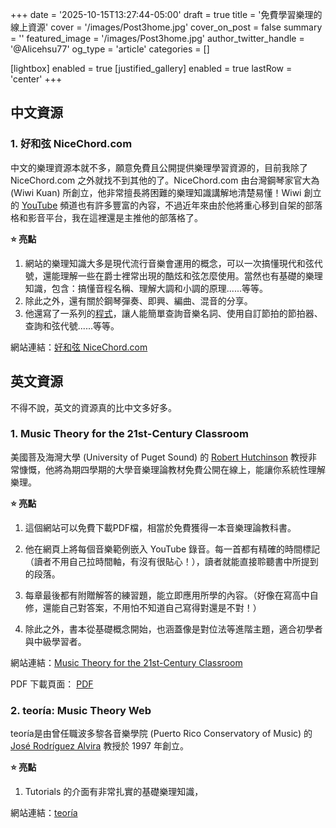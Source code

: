 +++
date = '2025-10-15T13:27:44-05:00'
draft = true
title = '免費學習樂理的線上資源'
cover = '/images/Post3home.jpg'
cover_on_post = false
summary = ''
featured_image = '/images/Post3home.jpg'
author_twitter_handle = '@Alicehsu77' 
og_type = 'article'
categories = []

[lightbox]
  enabled = true
[justified_gallery]
  enabled = true
  lastRow = 'center'
+++
## 中文資源
### 1. 好和弦 NiceChord.com  
中文的樂理資源本就不多，願意免費且公開提供樂理學習資源的，目前我除了 NiceChord.com 之外就找不到其他的了。NiceChord.com 由台灣鋼琴家官大為 (Wiwi Kuan) 所創立，他非常擅長將困難的樂理知識講解地清楚易懂！Wiwi 創立的 [YouTube](https://www.youtube.com/@nicechordwiwi/videos) 頻道也有許多豐富的內容，不過近年來由於他將重心移到自架的部落格和影音平台，我在這裡還是主推他的部落格了。

**⭐ 亮點**
1. 網站的樂理知識大多是現代流行音樂會運用的概念，可以一次搞懂現代和弦代號，還能理解一些在爵士裡常出現的酷炫和弦怎麼使用。當然也有基礎的樂理知識，包含：搞懂音程名稱、理解大調和小調的原理......等等。
2. 除此之外，還有關於鋼琴彈奏、即興、編曲、混音的分享。
3. 他還寫了一系列的[程式](https://nicechord.com/tools/)，讓人能簡單查詢音樂名詞、使用自訂節拍的節拍器、查詢和弦代號......等等。

網站連結：[好和弦 NiceChord.com](https://nicechord.com/)
## 英文資源
不得不說，英文的資源真的比中文多好多。
### 1. Music Theory for the 21st-Century Classroom
美國菩及海灣大學 (University of Puget Sound) 的 [Robert Hutchinson](https://www.pugetsound.edu/directory/robert-hutchinson) 教授非常慷慨，他將為期四學期的大學音樂理論教材免費公開在線上，能讓你系統性理解樂理。

**⭐ 亮點**
1. 這個網站可以免費下載PDF檔，相當於免費獲得一本音樂理論教科書。

2. 他在網頁上將每個音樂範例嵌入 YouTube 錄音。每一首都有精確的時間標記（讀者不用自己拉時間軸，有沒有很貼心！），讀者就能直接聆聽書中所提到的段落。
  
3. 每章最後都有附贈解答的練習題，能立即應用所學的內容。（好像在寫高中自修，還能自己對答案，不用怕不知道自己寫得對還是不對！）

4. 除此之外，書本從基礎概念開始，也涵蓋像是對位法等進階主題，適合初學者與中級學習者。

網站連結：[Music Theory for the 21st-Century Classroom](https://musictheory.pugetsound.edu/mt21c/MusicTheory.html)

PDF 下載頁面： [PDF](https://musictheory.pugetsound.edu/) 
### 2. teoría: Music Theory Web
teoría是由曾任職波多黎各音樂學院 (Puerto Rico Conservatory of Music) 的 [José Rodríguez Alvira](https://jeanne-inc.com/collections/jose-rodriguez-alvira) 教授於 1997 年創立。

**⭐ 亮點**
1. Tutorials 的介面有非常扎實的基礎樂理知識，


網站連結：[teoría](https://www.teoria.com/index.php)